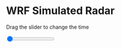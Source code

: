 <h1>WRF Simulated Radar</h1>
<p>Drag the slider to change the time</p>

<div class="slidecontainer">
<input oninput='setImage(this)' class="slider" type="range" min="0" max="47" value="0" step="1" />
<img id='img'/>
</div>

<script>
var img = document.getElementById('img');
var img_array = ['/assets/images/wrf/rf_wrfout_d01_2020-03-29_12:00:00.png',
'/assets/images/wrf/rf_wrfout_d01_2020-03-29_13:00:00.png',
'/assets/images/wrf/rf_wrfout_d01_2020-03-29_14:00:00.png',
'/assets/images/wrf/rf_wrfout_d01_2020-03-29_15:00:00.png',
'/assets/images/wrf/rf_wrfout_d01_2020-03-29_16:00:00.png',
'/assets/images/wrf/rf_wrfout_d01_2020-03-29_17:00:00.png',
'/assets/images/wrf/rf_wrfout_d01_2020-03-29_18:00:00.png',
'/assets/images/wrf/rf_wrfout_d01_2020-03-29_19:00:00.png',
'/assets/images/wrf/rf_wrfout_d01_2020-03-29_20:00:00.png',
'/assets/images/wrf/rf_wrfout_d01_2020-03-29_21:00:00.png',
'/assets/images/wrf/rf_wrfout_d01_2020-03-29_22:00:00.png',
'/assets/images/wrf/rf_wrfout_d01_2020-03-29_23:00:00.png',
'/assets/images/wrf/rf_wrfout_d01_2020-03-30_00:00:00.png',
'/assets/images/wrf/rf_wrfout_d01_2020-03-30_01:00:00.png',
'/assets/images/wrf/rf_wrfout_d01_2020-03-30_02:00:00.png',
'/assets/images/wrf/rf_wrfout_d01_2020-03-30_03:00:00.png',
'/assets/images/wrf/rf_wrfout_d01_2020-03-30_04:00:00.png',
'/assets/images/wrf/rf_wrfout_d01_2020-03-30_05:00:00.png',
'/assets/images/wrf/rf_wrfout_d01_2020-03-30_06:00:00.png',
'/assets/images/wrf/rf_wrfout_d01_2020-03-30_07:00:00.png',
'/assets/images/wrf/rf_wrfout_d01_2020-03-30_08:00:00.png',
'/assets/images/wrf/rf_wrfout_d01_2020-03-30_09:00:00.png',
'/assets/images/wrf/rf_wrfout_d01_2020-03-30_10:00:00.png',
'/assets/images/wrf/rf_wrfout_d01_2020-03-30_11:00:00.png',
'/assets/images/wrf/rf_wrfout_d01_2020-03-30_12:00:00.png',
'/assets/images/wrf/rf_wrfout_d01_2020-03-30_13:00:00.png',
'/assets/images/wrf/rf_wrfout_d01_2020-03-30_14:00:00.png',
'/assets/images/wrf/rf_wrfout_d01_2020-03-30_15:00:00.png',
'/assets/images/wrf/rf_wrfout_d01_2020-03-30_16:00:00.png',
'/assets/images/wrf/rf_wrfout_d01_2020-03-30_17:00:00.png',
'/assets/images/wrf/rf_wrfout_d01_2020-03-30_18:00:00.png',
'/assets/images/wrf/rf_wrfout_d01_2020-03-30_19:00:00.png',
'/assets/images/wrf/rf_wrfout_d01_2020-03-30_20:00:00.png',
'/assets/images/wrf/rf_wrfout_d01_2020-03-30_21:00:00.png',
'/assets/images/wrf/rf_wrfout_d01_2020-03-30_22:00:00.png',
'/assets/images/wrf/rf_wrfout_d01_2020-03-30_23:00:00.png',
'/assets/images/wrf/rf_wrfout_d01_2020-03-31_00:00:00.png',
'/assets/images/wrf/rf_wrfout_d01_2020-03-31_01:00:00.png',
'/assets/images/wrf/rf_wrfout_d01_2020-03-31_02:00:00.png',
'/assets/images/wrf/rf_wrfout_d01_2020-03-31_03:00:00.png',
'/assets/images/wrf/rf_wrfout_d01_2020-03-31_04:00:00.png',
'/assets/images/wrf/rf_wrfout_d01_2020-03-31_05:00:00.png',
'/assets/images/wrf/rf_wrfout_d01_2020-03-31_06:00:00.png',
'/assets/images/wrf/rf_wrfout_d01_2020-03-31_07:00:00.png',
'/assets/images/wrf/rf_wrfout_d01_2020-03-31_08:00:00.png',
'/assets/images/wrf/rf_wrfout_d01_2020-03-31_09:00:00.png',
'/assets/images/wrf/rf_wrfout_d01_2020-03-31_10:00:00.png',];
function setImage(obj)
{
        var value = obj.value;
        img.src = img_array[value];

}
</script>
